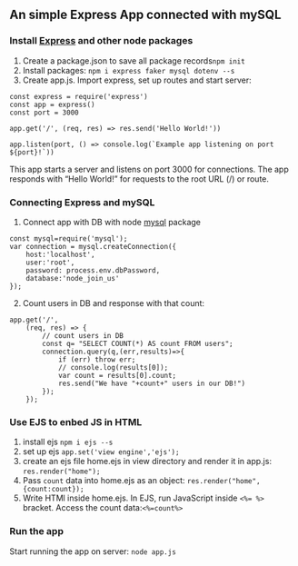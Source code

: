 ## An simple Express App connected with mySQL
### Install [Express](https://expressjs.com/) and other node packages
1. Create a package.json to save all package records`npm init`
2. Install packages: `npm i express faker mysql dotenv --s`
3. Create app.js. Import express, set up routes and start server:
```
const express = require('express')
const app = express()
const port = 3000

app.get('/', (req, res) => res.send('Hello World!'))

app.listen(port, () => console.log(`Example app listening on port ${port}!`))
```
This app starts a server and listens on port 3000 for connections. The app responds with “Hello World!” for requests to the root URL (/) or route. 

### Connecting Express and mySQL
1. Connect app with DB with node [mysql](https://github.com/mysqljs/mysql) package
```
const mysql=require('mysql');
var connection = mysql.createConnection({
	host:'localhost',
	user:'root',
	password: process.env.dbPassword,
	database:'node_join_us'
});
```
2. Count users in DB and response with that count:
```
app.get('/', 
	(req, res) => {
		// count users in DB
		const q= "SELECT COUNT(*) AS count FROM users";
		connection.query(q,(err,results)=>{
			if (err) throw err;
			// console.log(results[0]);
			var count = results[0].count; 
			res.send("We have "+count+" users in our DB!")
		});
	});
```

### Use EJS to enbed JS in HTML
1. install ejs `npm i ejs --s`
2. set up ejs `app.set('view engine','ejs');`
3. create an ejs file home.ejs in view directory and render it in app.js: `res.render("home");`
4. Pass `count` data into home.ejs as an object:
`res.render("home",{count:count});`
5. Write HTMl inside home.ejs. In EJS, run JavaScript inside `<%= %>` bracket. Access the count data:`<%=count%>`

### Run the app
Start running the app on server: `node app.js`